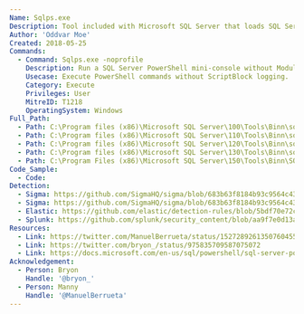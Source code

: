 ```yaml
---
Name: Sqlps.exe
Description: Tool included with Microsoft SQL Server that loads SQL Server cmdlets. Microsoft SQL Server\100 and 110 are Powershell v2. Microsoft SQL Server\120 and 130 are Powershell version 4. Replaced by SQLToolsPS.exe in SQL Server 2016, but will be included with installation for compatability reasons.
Author: 'Oddvar Moe'
Created: 2018-05-25
Commands:
  - Command: Sqlps.exe -noprofile
    Description: Run a SQL Server PowerShell mini-console without Module and ScriptBlock Logging.
    Usecase: Execute PowerShell commands without ScriptBlock logging.
    Category: Execute
    Privileges: User
    MitreID: T1218
    OperatingSystem: Windows
Full_Path:
  - Path: C:\Program files (x86)\Microsoft SQL Server\100\Tools\Binn\sqlps.exe
  - Path: C:\Program files (x86)\Microsoft SQL Server\110\Tools\Binn\sqlps.exe
  - Path: C:\Program files (x86)\Microsoft SQL Server\120\Tools\Binn\sqlps.exe
  - Path: C:\Program files (x86)\Microsoft SQL Server\130\Tools\Binn\sqlps.exe
  - Path: C:\Program Files (x86)\Microsoft SQL Server\150\Tools\Binn\SQLPS.exe
Code_Sample:
  - Code:
Detection:
  - Sigma: https://github.com/SigmaHQ/sigma/blob/683b63f8184b93c9564c4310d10c571cbe367e1e/rules/windows/process_creation/proc_creation_win_mssql_sqlps_susp_execution.yml
  - Sigma: https://github.com/SigmaHQ/sigma/blob/683b63f8184b93c9564c4310d10c571cbe367e1e/rules/windows/image_load/image_load_dll_system_management_automation_susp_load.yml
  - Elastic: https://github.com/elastic/detection-rules/blob/5bdf70e72c6cd4547624c521108189af994af449/rules/windows/execution_suspicious_powershell_imgload.toml
  - Splunk: https://github.com/splunk/security_content/blob/aa9f7e0d13a61626c69367290ed1b7b71d1281fd/docs/_posts/2021-10-05-suspicious_copy_on_system32.md
Resources:
  - Link: https://twitter.com/ManuelBerrueta/status/1527289261350760455
  - Link: https://twitter.com/bryon_/status/975835709587075072
  - Link: https://docs.microsoft.com/en-us/sql/powershell/sql-server-powershell?view=sql-server-2017
Acknowledgement:
  - Person: Bryon
    Handle: '@bryon_'
  - Person: Manny
    Handle: '@ManuelBerrueta'
---
```

